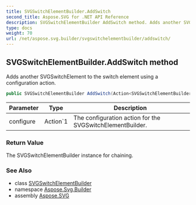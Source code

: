```yaml
---
title: SVGSwitchElementBuilder.AddSwitch
second_title: Aspose.SVG for .NET API Reference
description: SVGSwitchElementBuilder AddSwitch method. Adds another SVGSwitchElement to the switch element using a configuration action
type: docs
weight: 70
url: /net/aspose.svg.builder/svgswitchelementbuilder/addswitch/
---
```

## SVGSwitchElementBuilder.AddSwitch method

Adds another SVGSwitchElement to the switch element using a configuration action.

```csharp
public SVGSwitchElementBuilder AddSwitch(Action<SVGSwitchElementBuilder> configure)
```

| Parameter | Type | Description |
| --- | --- | --- |
| configure | Action`1 | The configuration action for the SVGSwitchElementBuilder. |

### Return Value

The SVGSwitchElementBuilder instance for chaining.

### See Also

* class [SVGSwitchElementBuilder](../)
* namespace [Aspose.Svg.Builder](../../../aspose.svg.builder/)
* assembly [Aspose.SVG](../../../)
